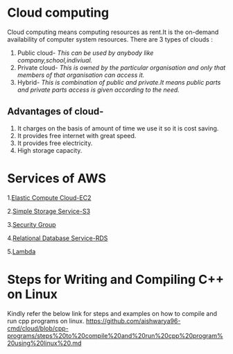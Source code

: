 

# **Cloud computing**

 Cloud computing means computing resources as rent.It is the on-demand availability of computer system resources.
There are 3 types of clouds :
1. Public cloud-
*This can be used by anybody like company,school,indiviual.*
2. Private cloud-
*This is owned by the particular organisation and only that members of that organisation can access it.*
3. Hybrid- 
*This is combination of public and private.It means public parts and private parts access is given according to the need.*

## Advantages of cloud-
1. It charges on the basis of amount of time we use it so it is cost saving.
2. It provides free internet with great speed.
3. It provides free electricity.
4. High storage capacity.

# **Services of AWS**
1.[Elastic Compute Cloud-EC2](https://github.com/aishwarya96-cmd/cloud/blob/services/ec2.md)

2.[Simple Storage Service-S3](https://github.com/aishwarya96-cmd/cloud/blob/services/S3.md)

3.[Security Group](https://github.com/aishwarya96-cmd/cloud/blob/services/security%20group.md)

4.[Relational Database Service-RDS](https://github.com/aishwarya96-cmd/cloud/blob/services/rds.md)

5.[Lambda](https://github.com/aishwarya96-cmd/cloud/blob/services/lambda.md)


# **Steps for Writing and Compiling C++ on Linux**
Kindly refer the below link for steps and examples on how to compile and run cpp programs on linux.
https://github.com/aishwarya96-cmd/cloud/blob/cpp-programs/steps%20to%20compile%20and%20run%20cpp%20program%20using%20linux%20.md




